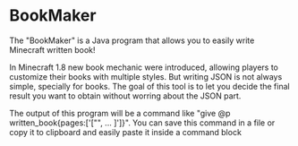 # BookMaker

The "BookMaker" is a Java program that allows you to easily write Minecraft written book!

In Minecraft 1.8 new book mechanic were introduced, allowing players to customize their books with multiple styles. But writing JSON is not always simple, specially for books.
The goal of this tool is to let you decide the final result you want to obtain without worring about the JSON part.

The output of this program will be a command like "give @p written_book{pages:['["", ... ]']}". You can save this command in a file or copy it to clipboard and easily paste it inside a command block
